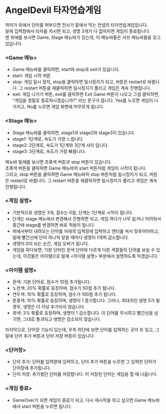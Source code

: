 # AngelDevil 타자연습게임
악마가 위에서 단어를 퍼부으면 천사가 밑에서 막는 컨셉의 타자연습게임입니다.</br>
밑에 입력창에서 타자를 치시면 되고, 생명 3개가 다 없어지면 게임이 종료됩니다.</br>
맨 위에를 보시면 Game, Stage 메뉴바가 있는데, 이 메뉴바들은 서브 메뉴바들을 갖고 있습니다.
   
### <Game 메뉴>
- Game 메뉴바를 클릭하면, start와 stop과 exit가 있습니다.
- start: 게임 시작 버튼
- stop: 게임 일시 정지, stop을 클릭하면 일시정지가 되고, 버튼은 restart로 바뀝니다. 그 restart 버튼을 재클릭하면 일시정지가 풀리고 게임은 계속 진행됩니다.
- exit: 게임 나가기 버튼, exit를 클릭하면 Exit Game 버튼이 나오고 그걸 클릭하면, "게임을 정말로 종료하시겠습니까?" 라는 문구가 뜹니다.
        Yes를 누르면 게임이 나가지고, No를 누르면 게임 화면에 머무르게 됩니다.
  
### <Stage 메뉴>
- Stage 메뉴바를 클릭하면, stage1과 stage2와 stage3이 있습니다.
- stage1: 1단계로, 속도가 가장 느립니다.
- stage2: 2단계로, 속도가 1단계와 3단계 사이 입니다.
- stage3: 3단계로, 속도가 가장 빠릅니다.
  
메뉴바 밑에를 보시면 초록색 버튼과 stop 버튼이 있습니다.</br>
초록색 버튼을 클릭하면 Game 메뉴바의 start 버튼처럼 게임이 시작이 됩니다.</br>
그리고, stop 버튼을 클릭하면 Game 메뉴바의 stop 버튼처럼 일시정지가 되고, 버튼은 restart로 바뀝니다. 그 restart 버튼을 재클릭하면 일시정지가 풀리고 게임은 계속 진행됩니다.
  
### <게임 설명>
- 기본적으로 생명은 3개, 점수는 0점, 단계는 1단계로 시작이 됩니다.
- 단계는 stage 메뉴에서 변경해서 진행하면 되고, 게임 하다가 너무 쉽거나 어려워서 중간에 stage를 변경하면 바로 적용이 됩니다.
- 위에서부터 내려오는 단어를 아래의 입력창에 입력하고 엔터를 쳐서 맞추어야하고, 밑에 빨간선에 단어 하나씩 닿을 때마다 생명이 1개씩 감소합니다.
- 생명이 0이 되는 순간, 게임 오버가 됩니다.
- 게임을 하다보면, 기본 단어인 흰색 단어와 다르게 다른 색깔들의 단어를 보실 수 있는데, 이것들은 아이템으로 밑에 <아이템 설명> 부분에서 설명하도록 하겠습니다.
  
### <아이템 설명>
- 흰색: 기본 단어로, 점수가 10점 추가됩니다.
- 노란색: 20% 확률로 등장하며, 점수가 50점 추가 됩니다.
- 연두색: 10% 확률로 등장하며, 점수가 100점 추가 됩니다.
- 분홍색: 10% 확률로 등장하며, 생명이 1 증가합니다. 그러나, 최대치인 생명 5가 될 경우, 생명은 더 이상 추가되지 않습니다.
- 회색: 3% 확률로 등장하며, 생명이 1 감소합니다. 이 단어를 무시하고 빨간선을 넘기면, 그대로 통과되고 생명은 감소되지 않습니다.
  
마지막으로, 단어장 기능이 있는데, 우측 하단에 보면 단어를 입력하는 곳이 또 있고, 그 밑에 단어 추가 버튼과 단어 저장 버튼이 있습니다.
  
### <단어장>
- 단어 추가: 단어를 입력창에 입력하고, 단어 추가 버튼을 누르면 그 입력한 단어가 단어장에 추가됩니다.
- 단어 저장: 추가했던 단어를 저장합니다. 이 저장된 단어는 게임을 할 때 나옵니다.

### <게임 종료>
- GameOver가 되면 게임이 종료가 되고, 다시 재시작을 하고 싶으면 Game 메뉴바에서 start 버튼을 누르면 됩니다.
